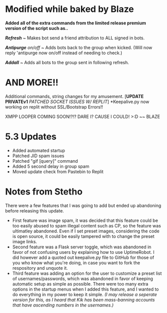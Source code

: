 
# Modified while baked by Blaze
**Added all of the extra commands from the limited release premium version of the script such as..**

***_Refresh_*** ~ Makes bot send a friend attribution to ALL signed in bots.

***Antipurge*** *on/off* ~ Adds bots back to the group when kicked.
(Will now reply 'antipurge now on/off instead of needing to check.)

***Addall*** ~ Adds all bots to the group sent in following refresh.

# AND MORE!!
Additional commands, string changes for my amusement.
[**UPDATE PRIVATEv1** *PATCHED SOCKET ISSUES W/ REPLIT*]
*Keepalive.py now working on replit without SSL/Bootstrap Errors!!

XMPP LOOPER COMING SOON!?!? DARE I? CAUSE I COULD! >:D ~~ BLAZE




# 5.3 Updates
- Added automated startup
- Patched JID spam issues
- Patched "gif [query]" command
- Added 5 second delay in group spam
- Moved update check from Pastebin to Replit

# Notes from Stetho

There were a few features that I was going to add but ended up abandoning before releasing this update. 
- First feature was image spam, it was decided that this feature could be too easily abused to spam illegal content such as CP, so the feature was ultimatley abandoned. Even if I set preset images, considering the code is open source, it could be easily tampered with to change the preset image links. 
- Second feature was a Flask server toggle, which was abandoned in favor of not confusing users by explaining how to use UptimeRobot. I did however add a quoted out keepalive.py file to GitHub for those of you who know what you're doing, in case you want to fork the respository and unquote it.
- Third feature was adding an option for the user to customize a preset list of usernames/passwords, which was abandoned in favor of keeping automatic setup as simple as possible. There were too many extra options in the startup menus when I added this feature, and I wanted to do everything in my power to keep it simple. _(I may release a seperate version for this, as I heard that Kik has been mass-banning accounts that have ascending numbers in the usernames.)_




